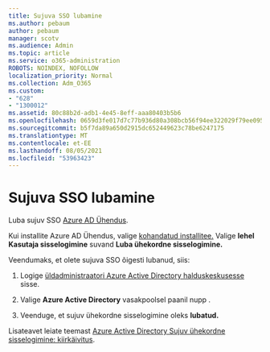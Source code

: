 ```yaml
---
title: Sujuva SSO lubamine
ms.author: pebaum
author: pebaum
manager: scotv
ms.audience: Admin
ms.topic: article
ms.service: o365-administration
ROBOTS: NOINDEX, NOFOLLOW
localization_priority: Normal
ms.collection: Adm_O365
ms.custom:
- "628"
- "1300012"
ms.assetid: 80c88b2d-adb1-4e45-8eff-aaa80403b5b6
ms.openlocfilehash: 0659d3fe017d7c77b936d80a308bcb56f94ee322029f79ee095ebeec0b8ea7c1
ms.sourcegitcommit: b5f7da89a650d2915dc652449623c78be6247175
ms.translationtype: MT
ms.contentlocale: et-EE
ms.lasthandoff: 08/05/2021
ms.locfileid: "53963423"
---
```

# <a name="how-to-enable-seamless-sso"></a>Sujuva SSO lubamine

Luba sujuv SSO [Azure AD Ühendus](https://docs.microsoft.com/azure/active-directory/connect/active-directory-aadconnect).
  
Kui installite Azure AD Ühendus, valige [kohandatud installitee.](https://docs.microsoft.com/azure/active-directory/connect/active-directory-aadconnect-get-started-custom) Valige **lehel Kasutaja sisselogimine** suvand **Luba ühekordne sisselogimine.**
  
Veendumaks, et olete sujuva SSO õigesti lubanud, siis:
  
1. Logige [üldadministraatori Azure Active Directory halduskeskusesse](https://aad.portal.azure.com) sisse.

2. Valige **Azure Active Directory** vasakpoolsel paanil nupp .

3. Veenduge, et sujuv ühekordne sisselogimine oleks **lubatud.**

Lisateavet leiate teemast [Azure Active Directory Sujuv ühekordne sisselogimine: kiirkäivitus](https://docs.microsoft.com/azure/active-directory/connect/active-directory-aadconnect-sso-quick-start).
  